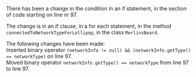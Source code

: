 There has been a change in the condition in an if statement, in the section of code starting on line nr 97.
  
The change is in an if clause, in a for each statement, in the method ```connectedToNetworkTypeForLollipop```, in the class ```MerlinsBeard```.
  
The following changes have been made:  
Inserted binary operator ```(networkInfo != null) && (networkInfo.getType() == networkType)``` on line 97.  
Moved binary operator ```networkInfo.getType() == networkType``` from line 97 to line 97.  
